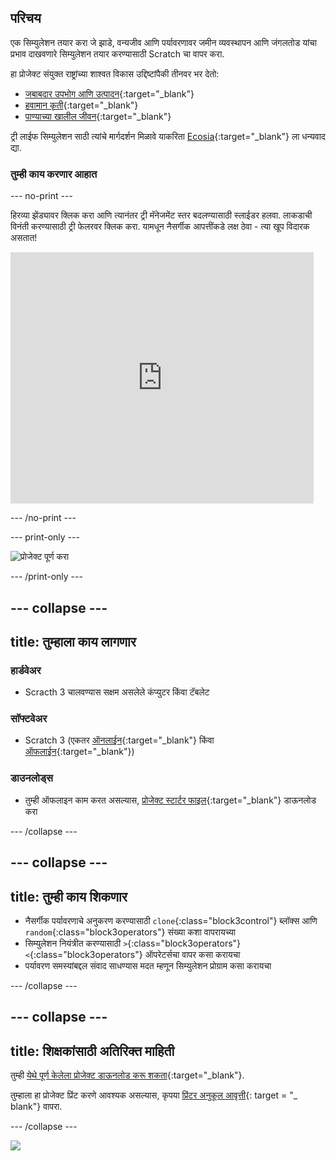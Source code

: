 ## परिचय

एक सिम्युलेशन तयार करा जे झाडे, वन्यजीव आणि पर्यावरणावर जमीन व्यवस्थापन आणि जंगलतोड यांचा प्रभाव दाखवणारे सिम्युलेशन तयार करण्यासाठी Scratch चा वापर करा.

हा प्रोजेक्ट संयुक्त राष्ट्रांच्या शाश्वत विकास उद्दिष्टांपैकी तीनवर भर देतो:

+ [जबाबदार उपभोग आणि उत्पादन](https://www.undp.org/sustainable-development-goals#responsible-consumption-and-production){:target="_blank"}
+ [हवामान कृती](https://www.undp.org/sustainable-development-goals#climate-action){:target="_blank"}
+ [पाण्याच्या खालील जीवन](https://www.undp.org/sustainable-development-goals#below-water){:target="_blank"}

ट्री लाईफ सिम्युलेशन साठी त्यांचे मार्गदर्शन मिळावे याकरिता [Ecosia](https://www.ecosia.org){:target="_blank"} ला धन्यवाद द्या.

### तुम्ही काय करणार आहात

--- no-print ---

हिरव्या झेंड्यावर क्लिक करा आणि त्यानंतर ट्री मॅनेजमेंट स्तर बदलण्यासाठी स्लाईडर हलवा. लाकडाची विनंती करण्यासाठी ट्री फेलरवर क्लिक करा. यामधून नैसर्गीक आपत्तींकडे लक्ष ठेवा - त्या खूप विदारक असतात!

<div class="scratch-preview">
  <iframe src="https://scratch.mit.edu/projects/431800781/embed" allowtransparency="true" width="485" height="402" frameborder="0" scrolling="no" allowfullscreen></iframe>
</div>

--- /no-print ---

--- print-only ---

![प्रोजेक्ट पूर्ण करा](images/showcase_static.png)

--- /print-only ---

--- collapse ---
---
title: तुम्हाला काय लागणार
---

### हार्डवेअर

+ Scracth 3 चालवण्यास सक्षम असलेले कंप्युटर किंवा टॅबलेट

### सॉफ्टवेअर

+ Scratch 3 (एकतर [ऑनलाईन](https://scratch.mit.edu/){:target="_blank"} किंवा [ऑफलाईन](https://scratch.mit.edu/download){:target="_blank"})

### डाउनलोड्स

+ तुम्ही ऑफलाइन काम करत असल्यास, [प्रोजेक्ट स्टार्टर फाइल](https://rpf.io/p/en/tree-life-simulator-go){:target="_blank"} डाऊनलोड करा

--- /collapse ---

--- collapse ---
---
title: तुम्ही काय शिकणार
---

+ नैसर्गीक पर्यावरणाचे अनुकरण करण्यासाठी `clone`{:class="block3control"} ब्लॉक्स आणि `random`{:class="block3operators"} संख्या कशा वापरायच्या
+ सिम्युलेशन नियंत्रीत करण्यासाठी `>`{:class="block3operators"} `<`{:class="block3operators"} ऑपरेटर्सचा वापर कसा करायचा
+ पर्यावरण समस्यांबद्दल संवाद साधण्यास मदत म्हणून सिम्युलेशन प्रोग्राम कसा करायचा

--- /collapse ---

--- collapse ---
---
title: शिक्षकांसाठी अतिरिक्त माहिती
---

तुम्ही [ येथे पूर्ण केलेला प्रोजेक्ट डाऊनलोड करू शकता](https://rpf.io/p/en/tree-life-simulator-get){:target="_blank"}.

तुम्हाला हा प्रोजेक्ट प्रिंट करणे आवश्यक असल्यास, कृपया [प्रिंटर अनुकूल आवृत्ती](https://projects.raspberrypi.org/en/projects/tree-life-simulator/print){: target = "_ blank"} वापरा.

--- /collapse ---

![](http://code.org/api/hour/begin_rp_tree.png)